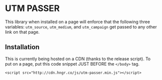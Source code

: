UTM PASSER
============

This library when installed on a page will enforce that the following three variables: `utm_source`, `utm_medium`, and `utm_campaign` get passed to any other link on that page.


Installation
------------

This is currently being hosted on a CDN (thanks to the release script). To put on a page, put this code snippet JUST BEFORE the `</body>` tag.

```
<script src="http://cdn.hngr.co/js/utm-passer.min.js"></script>
```

